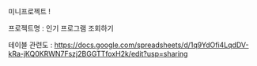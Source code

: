 미니프로젝트 !

프로젝트명 : 인기 프로그램 조회하기

테이블 관련도 : https://docs.google.com/spreadsheets/d/1q9YdOfi4LqdDV-kRa-jKQ0KRWN7Fszj2BGGTTfoxH2k/edit?usp=sharing
